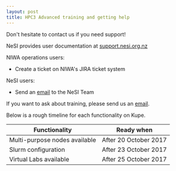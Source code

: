 ```yaml
---
layout: post
title: HPC3 Advanced training and getting help
---
```


Don't hesitate to contact us if you need support!

NeSI provides user documentation at [support.nesi.org.nz](https://support.nesi.org.nz)

NIWA operations users:
* Create a ticket on NIWA's JIRA ticket system

NeSI users: 
* Send an [email](mailto:support@nesi.org.nz) to the NeSI Team

If you want to ask about training, please send us an [email](mailto:training@nesi.orb.nz).

Below is a rough timeline for each functionality on Kupe.

Functionality                 | Ready when            |
------------------------------|-----------------------|
Multi-purpose nodes available | After 20 October 2017 |
Slurm configuration           | After 23 October 2017 | 
Virtual Labs available        | After 25 October 2017 |
